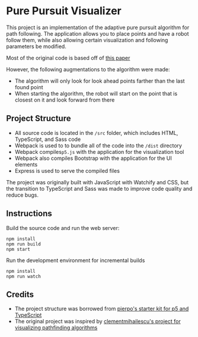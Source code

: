 # Pure Pursuit Visualizer

This project is an implementation of the adaptive pure pursuit algorithm for path following. The application allows you to place points and have a robot follow them, while also allowing certain visualization and following parameters be modified.

Most of the original code is based off of [this paper](https://www.chiefdelphi.com/uploads/default/original/3X/b/e/be0e06de00e07db66f97686505c3f4dde2e332dc.pdf)

However, the following augmentations to the algorithm were made:

- The algorithm will only look for look ahead points farther than the last found point
- When starting the algorithm, the robot will start on the point that is closest on it and look forward from there

## Project Structure

- All source code is located in the `/src` folder, which includes HTML, TypeScript, and Sass code
- Webpack is used to to bundle all of the code into the `/dist` directory
- Webpack compiles`p5.js` with the application for the visualization tool
- Webpack also compiles Bootstrap with the application for the UI elements
- Express is used to serve the compiled files

The project was originally built with JavaScript with Watchify and CSS, but the transition to TypeScript and Sass was made to improve code quality and reduce bugs.

## Instructions

Build the source code and run the web server:

```terminal
npm install
npm run build
npm start
```

Run the development environment for incremental builds

```terminal
npm install
npm run watch
```

## Credits

- The project structure was borrowed from [pierpo's starter kit for p5 and TypeScript](https://github.com/pierpo/p5-ts-starter-kit)
- The original project was inspired by [clementmihailescu's project for visualizing pathfinding algorithms](https://github.com/clementmihailescu/Pathfinding-Visualizer)
